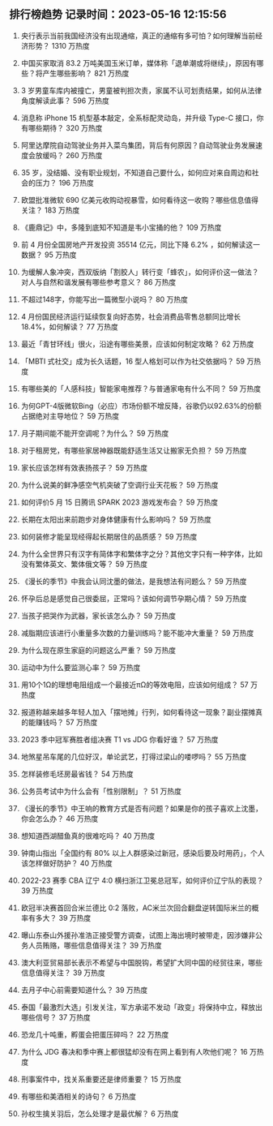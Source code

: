 
## 排行榜趋势 记录时间：2023-05-16 12:15:56
  
  1. 央行表示当前我国经济没有出现通缩，真正的通缩有多可怕？如何理解当前经济形势？ 1310 万热度
    
  2. 中国买家取消 83.2 万吨美国玉米订单，媒体称「退单潮或将继续」，原因有哪些？将产生哪些影响？ 821 万热度
    
  3. 3 岁男童车库内被撞亡，男童被判担次责，家属不认可划责结果，如何从法律角度解读此事？ 596 万热度
    
  4. 消息称 iPhone 15 机型基本敲定，全系标配灵动岛，并升级 Type-C 接口，你有哪些期待？ 320 万热度
    
  5. 阿里达摩院自动驾驶业务并入菜鸟集团，背后有何原因？自动驾驶业务发展速度会放缓吗？ 260 万热度
    
  6. 35 岁，没结婚、没有职业规划，不知道自己要什么，如何应对来自周边和社会的压力？ 196 万热度
    
  7. 欧盟批准微软 690 亿美元收购动视暴雪，如何看待这一收购？哪些信息值得关注？ 183 万热度
    
  8. 《鹿鼎记》中，多隆到底知不知道是韦小宝捅的他？ 109 万热度
    
  9. 前 4 月份全国房地产开发投资 35514 亿元，同比下降 6.2% ，如何解读这一数据？ 95 万热度
    
  10. 为缓解人象冲突，西双版纳「割胶人」转行变「蜂农」，如何评价这一做法？对人与自然和谐发展有哪些参考意义？ 86 万热度
    
  11. 不超过148字，你能写出一篇微型小说吗？ 80 万热度
    
  12. 4 月份国民经济运行延续恢复向好态势，社会消费品零售总额同比增长 18.4%，如何解读？ 77 万热度
    
  13. 最近「青甘环线」很火，沿途有哪些美景，应该如何制定攻略？ 62 万热度
    
  14. 「MBTI 式社交」成为长久话题，16 型人格划可以作为社交依据吗？ 59 万热度
    
  15. 有哪些美的「人感科技」智能家电推荐？与普通家电有什么不同？ 59 万热度
    
  16. 为何GPT-4版微软Bing（必应）市场份额不增反降，谷歌仍以92.63%的份额占据绝对主导地位？ 59 万热度
    
  17. 月子期间能不能开空调呢？为什么？ 59 万热度
    
  18. 对于租房党，有哪些家居神器既能舒适生活又让搬家无负担？ 59 万热度
    
  19. 家长应该怎样有效表扬孩子？ 59 万热度
    
  20. 为什么说美的鲜净感空气机突破了空调行业天花板？ 59 万热度
    
  21. 如何评价5 月 15 日腾讯 SPARK 2023 游戏发布会？ 59 万热度
    
  22. 长期在太阳出来前跑步对身体健康有什么影响吗？ 59 万热度
    
  23. 如何装修才能呈现经得起长期居住的品质感？ 59 万热度
    
  24. 为什么全世界只有汉字有简体字和繁体字之分？其他文字只有一种字体，比如没有繁体英文、繁体俄文等？ 59 万热度
    
  25. 《漫长的季节》中我会认同沈墨的做法，是我想法有问题么？ 59 万热度
    
  26. 怀孕后总是感觉自己很委屈，正常吗？该如何调节孕期心情？ 59 万热度
    
  27. 当孩子把哭作为武器，家长该怎么办？ 59 万热度
    
  28. 减脂期应该进行小重量多次数的力量训练吗？能不能冲大重量？ 59 万热度
    
  29. 为什么现在原生家庭的问题这么严重？ 59 万热度
    
  30. 运动中为什么要监测心率？ 59 万热度
    
  31. 用10个1Ω的理想电阻组成一个最接近πΩ的等效电阻，应该如何组成？ 57 万热度
    
  32. 报道称越来越多年轻人加入「摆地摊」行列，如何看待这一现象？副业摆摊真的能赚钱吗？ 57 万热度
    
  33. 2023 季中冠军赛胜者组决赛 T1 vs JDG 你看好谁？ 57 万热度
    
  34. 地煞星吊车尾的几位好汉，单论武艺，打得过梁山的喽啰吗？ 55 万热度
    
  35. 怎样装修毛坯房最省钱？ 54 万热度
    
  36. 公务员考试中为什么会有「性别限制」？ 51 万热度
    
  37. 《漫长的季节》中王响的教育方式是否有问题？如果是你的孩子喜欢上沈墨，你会怎么办？ 46 万热度
    
  38. 想知道西湖醋鱼真的很难吃吗？ 40 万热度
    
  39. 钟南山指出「全国约有 80% 以上人群感染过新冠，感染后要及时用药」，个人该怎样做好防护？ 40 万热度
    
  40. 2022-23 赛季 CBA 辽宁 4:0 横扫浙江卫冕总冠军，如何评价辽宁队的表现？ 39 万热度
    
  41. 欧冠半决赛首回合米兰德比 0:2 落败，AC米兰次回合翻盘逆转国际米兰的概率有多大？ 39 万热度
    
  42. 曝山东泰山外援孙准浩正接受警方调查，试图上海出境时被带走，因涉嫌非公务人员贿赂，哪些信息值得关注？ 39 万热度
    
  43. 澳大利亚贸易部长表示不希望与中国脱钩，希望扩大同中国的经贸往来，哪些信息值得关注？ 39 万热度
    
  44. 去月子中心前需要知道什么？ 39 万热度
    
  45. 泰国「最激烈大选」引发关注，军方承诺不发动「政变」将保持中立，释放出哪些信号？ 37 万热度
    
  46. 恐龙几十吨重，孵蛋会把蛋压碎吗？ 22 万热度
    
  47. 为什么 JDG 春决和季中赛上都很猛却没有在网上看到有人吹他们呢？ 16 万热度
    
  48. 刑事案件中，找关系重要还是律师重要？ 15 万热度
    
  49. 有哪些和美酒相关的诗句？ 6 万热度
    
  50. 孙权生擒关羽后，怎么处理才是最优解？ 6 万热度
    